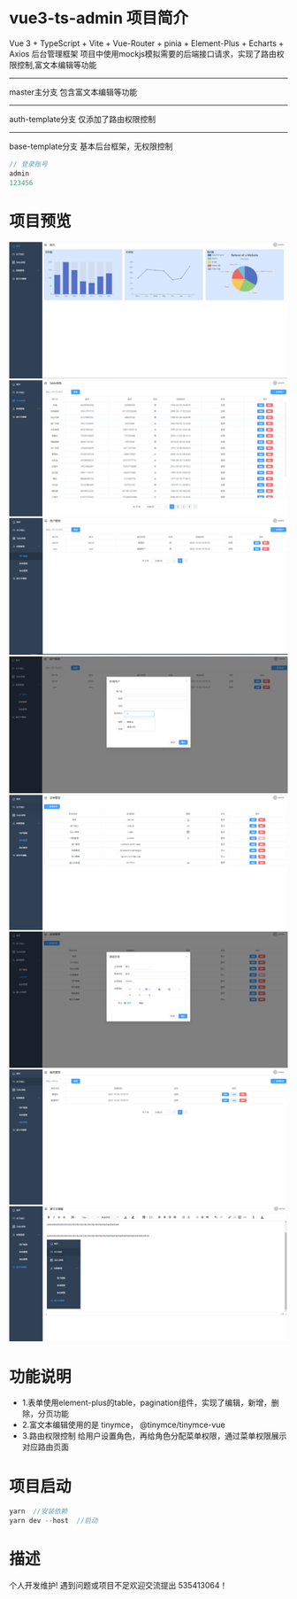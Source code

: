 # vue3-ts-admin 项目简介
Vue 3 + TypeScript + Vite +  Vue-Router + pinia + Element-Plus + Echarts + Axios 后台管理框架
项目中使用mockjs模拟需要的后端接口请求，实现了路由权限控制,富文本编辑等功能
*** 
master主分支 包含富文本编辑等功能
*** 
auth-template分支 仅添加了路由权限控制
*** 
base-template分支 基本后台框架，无权限控制
```js
// 登录账号
admin 
123456
```
# 项目预览
![](/src/assets/images/%E9%A6%96%E9%A1%B5.png)
![](/src/assets/images/%E8%A1%A8%E5%8D%95.png)
![](/src/assets/images/%E6%9D%83%E9%99%90.png)
![](/src/assets/images/%E6%9D%83%E9%99%901.png)
![](/src/assets/images/%E6%9D%83%E9%99%902.png)
![](/src/assets/images/%E6%9D%83%E9%99%903.png)
![](/src/assets/images/%E6%9D%83%E9%99%904.png)
![](/src/assets/images/%E5%AF%8C%E6%96%87%E6%9C%AC.png)

# 功能说明
* 1.表单使用element-plus的table，pagination组件，实现了编辑，新增，删除，分页功能
* 2.富文本编辑使用的是 tinymce， @tinymce/tinymce-vue
* 3.路由权限控制 给用户设置角色，再给角色分配菜单权限，通过菜单权限展示对应路由页面
# 项目启动
```js
yarn  //安装依赖
yarn dev --host  //启动
```

# 描述
个人开发维护! 遇到问题或项目不足欢迎交流提出 535413064！